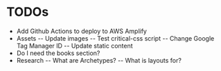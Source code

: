 # TODOs

- Add Github Actions to deploy to AWS Amplify
- Assets
-- Update images
-- Test critical-css script
-- Change Google Tag Manager ID
-- Update static content
- Do I need the books section?
- Research
-- What are Archetypes?
-- What is layouts for?